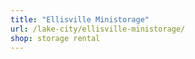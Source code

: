 ```yaml
---
title: "Ellisville Ministorage"
url: /lake-city/ellisville-ministorage/
shop: storage rental
---
```

